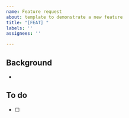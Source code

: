 ```yaml
---
name: Feature request
about: template to demonstrate a new feature
title: "[FEAT] "
labels: ''
assignees: ''

---
```


## Background
-

## To do
- [ ]
